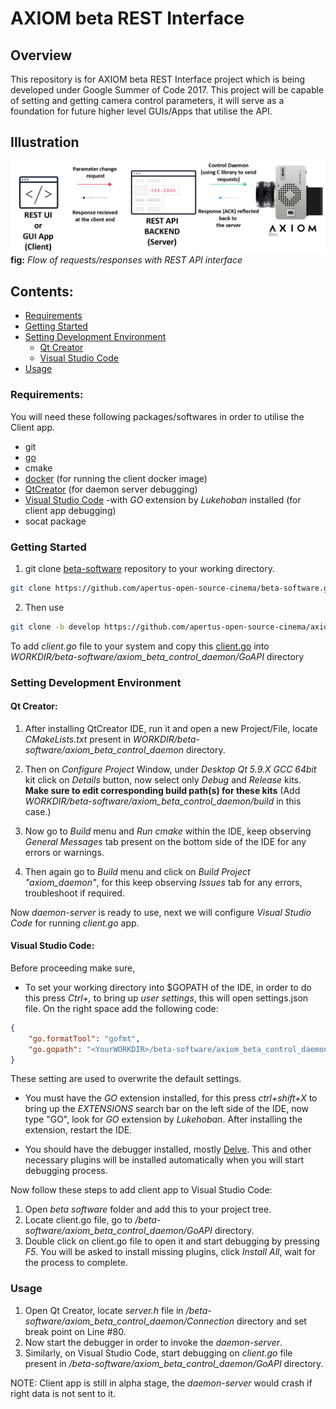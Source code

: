 # AXIOM beta REST Interface

## Overview
This repository is for AXIOM beta REST Interface project which is being developed under Google Summer of Code 2017. This project will be capable of setting and getting camera control parameters, it will serve as a foundation for future higher level GUIs/Apps that utilise the API.

## Illustration

![AXIOM beta REST connection](/image/AXIOM_fig.jpg)
**fig:** _Flow of requests/responses with REST API interface_

## Contents:
* [Requirements](https://github.com/apertus-open-source-cinema/axiom-beta-rest-interface/tree/develop#requirements)
* [Getting Started](https://github.com/apertus-open-source-cinema/axiom-beta-rest-interface/tree/develop#getting-started)
* [Setting Development Environment](https://github.com/apertus-open-source-cinema/axiom-beta-rest-interface/tree/develop#setting-development-environment)
    * [Qt Creator](https://github.com/apertus-open-source-cinema/axiom-beta-rest-interface/tree/develop#qt-creator)
    * [Visual Studio Code](https://github.com/apertus-open-source-cinema/axiom-beta-rest-interface/tree/develop#visual-studio-code)
* [Usage](https://github.com/apertus-open-source-cinema/axiom-beta-rest-interface/tree/develop#usage)

### Requirements:
You will need these following packages/softwares in order to utilise the Client app.
* git
* [go](https://golang.org/doc/install)
* cmake
* [docker](https://docs.docker.com/engine/installation/) (for running the client docker image)
* [QtCreator](https://www.qt.io/download-open-source/?hsCtaTracking=f977210e-de67-475f-a32b-65cec207fd03|d62710cd-e1db-46aa-8d4d-2f1c1ffdacea#section-2) (for daemon server debugging)
* [Visual Studio Code](https://code.visualstudio.com/download) -with _GO_ extension by _Lukehoban_ installed (for client app debugging)
* socat package

### Getting Started
1. git clone [beta-software](https://github.com/apertus-open-source-cinema/beta-software) repository to your working directory.
```bash
git clone https://github.com/apertus-open-source-cinema/beta-software.git 
```

2. Then use
```bash
git clone -b develop https://github.com/apertus-open-source-cinema/axiom-beta-rest-interface.git  
```
To add _client.go_ file to your system and copy this [client.go](https://github.com/apertus-open-source-cinema/axiom-beta-rest-interface/blob/develop/GoAPI/client.go) into _WORKDIR/beta-software/axiom_beta_control_daemon/GoAPI_ directory

### Setting Development Environment

#### Qt Creator:
1. After installing QtCreator IDE, run it and open a new Project/File, locate _CMakeLists.txt_ present in _WORKDIR/beta-software/axiom_beta_control_daemon_ directory.

2. Then on _Configure Project_ Window, under _Desktop Qt 5.9.X GCC 64bit_ kit click on _Details_ button, now select only _Debug_ and _Release_ kits. **Make sure to edit corresponding build path(s) for these kits** (Add _WORKDIR/beta-software/axiom_beta_control_daemon/build_ in this case.)

2. Now go to _Build_ menu and _Run cmake_ within the IDE, keep observing _General Messages_ tab present on the bottom side of the IDE for any errors or warnings.

3. Then again go to _Build_ menu and click on _Build Project "axiom_daemon"_, for this keep observing _Issues_ tab for any errors, troubleshoot if required.

Now _daemon-server_ is ready to use, next we will configure _Visual Studio Code_ for running _client.go_ app. 


#### Visual Studio Code:
Before proceeding make sure,
* To set your working directory into $GOPATH of the IDE, in order to do this press _Ctrl+,_ to bring up _user settings_, this will open settings.json file. On the right space add the following code:

```json
{
    "go.formatTool": "gofmt",
    "go.gopath": "<YourWORKDIR>/beta-software/axiom_beta_control_daemon/build/3rdParty/flatbuffers/src/flatbuffers_project:<YourWORKDIR>/beta-software/axiom_beta_control_daemon/build"
}
```
These setting are used to overwrite the default settings.

* You must have the _GO_ extension installed, for this press _ctrl+shift+X_ to bring up the _EXTENSIONS_ search bar on the left side of the IDE, now type "GO", look for _GO_ extension by _Lukehoban_. After installing the extension, restart the IDE.

* You should have the debugger installed, mostly [Delve](https://github.com/derekparker/delve). This and other necessary plugins will be installed automatically when you will start debugging process.

Now follow these steps to add client app to Visual Studio Code:

1. Open _beta software_ folder and add this to your project tree.
2. Locate client.go file, go to _/beta-software/axiom_beta_control_daemon/GoAPI_ directory.
3. Double click on client.go file to open it and start debugging by pressing _F5_. You will be asked to install missing plugins, click _Install All_, wait for the process to complete.


### Usage

1. Open Qt Creator, locate _server.h_ file in _/beta-software/axiom_beta_control_daemon/Connection_ directory and set break point on Line #80.
2. Now start the debugger in order to invoke the _daemon-server_.
3. Similarly, on Visual Studio Code, start debugging on _client.go_ file present in _/beta-software/axiom_beta_control_daemon/GoAPI_ directory.

NOTE: Client app is still in alpha stage, the _daemon-server_ would crash if right data is not sent to it.
